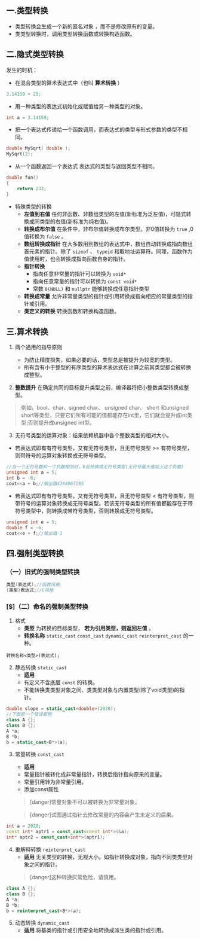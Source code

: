 ## 一.类型转换
+	类型转换会生成一个新的匿名对象 ，而不是修改原有的变量。
+	类类型转换时，调用类型转换函数或转换构造函数。

## 二.隐式类型转换

发生的时机：

+	在混合类型的算术表达式中（也叫 **算术转换** ）
```c++
3.14159 + 25;
```
+	用一种类型的表达式初始化或赋值给另一种类型的对象。
```c++
int a = 3.14159;
```
+	把一个表达式传递给一个函数调用，而表达式的类型与形式参数的类型不相同。
```c++
double MySqrt( double );
MySqrt(2);
```
+	从一个函数返回一个表达式 表达式的类型与返回类型不相同。
```c++
double fun()
{
	return 233;
}
```

+	特殊类型的转换
	+	**左值到右值** 任何非函数、非数组类型的左值(新标准为泛左值)，可隐式转换成同类型的右值(新标准为纯右值)。
	+	**转换成布尔值** 在条件中，非布尔值转换成布尔类型。非0值转换为 `true` ,0值转换为 `false` 。
	+	**数组转换成指针** 在大多数用到数组的表达式中，数组自动转换成指向数组首元素的指针。除了 `sizeof` 、 `typeid` 和取地址运算符。同理，函数作为值使用时，也会转换成指向函数自身的指针。
	+	**指针转换** 
		+	指向任意非常量的指针可以转换为 `void*` 
		+	指向任意常量的指针可以转换为 `const void*` 
		+	常数 `0(NULL)` 和 `nullptr` 能够转换成任意指针类型
	+	**转换成常量** 允许非常量类型的指针或引用转换成指向相应的常量类型的指针或引用。
	+	**类定义的转换** 转换函数和转换构造函数。

## 三.算术转换
1.	两个通用的指导原则
	+	为防止精度损失，如果必要的话，类型总是被提升为较宽的类型。
	+	所有含有小于整型的有序类型的算术表达式在计算之前其类型都会被转换成整型。

2.	**整数提升** 在确定共同的目标提升类型之前，编译器将把小整数类型转换成整型。
	
>例如，bool、char、signed char、 unsigned char、 short 和unsigned short等类型，只要它们所有可能的值都能存在int里，它们就会提升成int类型;否则提升成unsigned int型。

3.	无符号类型的运算对象：结果依赖机器中各个整数类型的相对大小。
+	若表达式即有有符号类型，又有无符号类型，且无符号类型 >= 有符号类型，则带符号的运算对象转换成无符号类型。
```c++
//当一个无符号数和一个负数相加时，b会转换成无符号类型(无符号最大值加上这个负数)
unsigned int a = 5;
int b = -6;
cout<<a + b;//输出值4294967295
```
+	若表达式即有有符号类型，又有无符号类型，且无符号类型 < 有符号类型，则带符号的运算对象转换成无符号类型。若该无符号类型的所有值都能存在于带符号类型中，则转换成带符号类型，否则转换成无符号类型。
```c++
unsigned int e = 5;
double f = -6;
cout<<e + f;//输出值-1
```
## 四.强制类型转换
### （一）旧式的强制类型转换
```c++
类型(表达式);//函数风格
(类型)表达式;//C风格
```

### [$]（二）命名的强制类型转换
1.	格式
	+	**类型** 为转换的目标类型， **若为引用类型，则返回左值** 。
	+	**转换名称** `static_cast` `const_cast` `dynamic_cast` `reinterpret_cast` 的一种。
```
转换名称<类型>(表达式);
```

2. 	静态转换 `static_cast`
	+	**适用** 
	+	有定义不含底层 `const` 的转换。
	+	不能转换类类型对象之间、类类型对象与内置类型(除了void类型)的指针。
```c++
double slope = static_cast<double>(2020);
//下面是一个错误案例
class A {};
class B {};
A *a;
B *b;
b = static_cast<B*>(a);
```
3.	常量转换 `const_cast`
	+	**适用** 
	+	常量指针被转化成非常量指针，转换后指针指向原来的变量。
	+	常量引用转为非常量引用。
	+	添加const属性
	>[danger]常量对象不可以被转换为非常量对象。
	
	>[danger]试图通过指针去修改常量的内容会产生未定义的后果。

```c++
int a = 2020;
const int* aptr1 = const_cast<const int*>(&a);
int* aptr2 = const_cast<int*>(aptr1);
```

4.	重解释转换 `reinterpret_cast`
	+	**适用** 无关类型的转换，无视大小。如指针转换成对象，指向不同类类型对象之间的指针。
	>[danger]这种转换灰常危险，请慎用。
	
```c++
class A {};
class B {};
A *a;
B *b;
b = reinterpret_cast<B*>(a);
```

5.	动态转换 `dynamic_cast`
	+	**适用** 将基类的指针或引用安全地转换成派生类的指针或引用。
